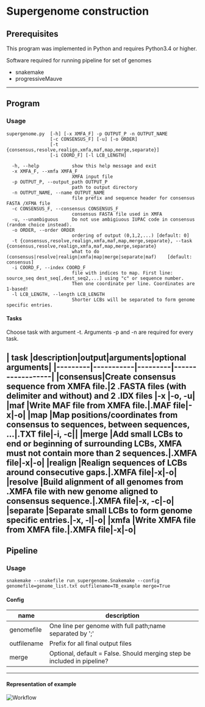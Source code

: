 # Supergenome construction


## Prerequisites
This program was implemented in Python and requires Python3.4 or higher.

Software required for running pipeline for set of genomes
* snakemake
* progressiveMauve

---
## Program
### Usage
```
supergenome.py  [-h] [-x XMFA_F] -p OUTPUT_P -n OUTPUT_NAME
                [-c CONSENSUS_F] [-u] [-o ORDER]
                [-t {consensus,resolve,realign,xmfa,maf,map,merge,separate}]
                [-i COORD_F] [-l LCB_LENGTH]

  -h, --help            show this help message and exit
  -x XMFA_F, --xmfa XMFA_F
                        XMFA input file
  -p OUTPUT_P, --output_path OUTPUT_P
                        path to output directory
  -n OUTPUT_NAME, --name OUTPUT_NAME
                        file prefix and sequence header for consensus FASTA /XFMA file
  -c CONSENSUS_F, --consensus CONSENSUS_F
                        consensus FASTA file used in XMFA
  -u, --unambiguous     Do not use ambigiuous IUPAC code in consensus (random choice instead).
  -o ORDER, --order ORDER
                        ordering of output (0,1,2,...) [default: 0]
  -t {consensus,resolve,realign,xmfa,maf,map,merge,separate}, --task {consensus,resolve,realign,xmfa,maf,map,merge,separate}
                        what to do (consensus|resolve|realign|xmfa|map|merge|separate|maf)    [default: consensus]
  -i COORD_F, --index COORD_F
                        file with indices to map. First line: source_seq dest_seq[,dest_seq2,...] using "c" or sequence number.
                        Then one coordinate per line. Coordinates are 1-based!
  -l LCB_LENGTH, --length LCB_LENGTH
                        Shorter LCBs will be separated to form genome specific entries.
```

#### Tasks
Choose task with argument -t. Arguments -p and -n are required for every task.

| task    |description|output|arguments|optional arguments|
|---------|-----------|---------|------------------|
|consensus|Create consensus sequence from XMFA file.|2 .FASTA files (with delimiter and without) and 2 .IDX files |-x |-o, -u|
|maf      |Write MAF file from XMFA file.|.MAF file|-x|-o|
|map      |Map positions/coordinates from consensus to sequences, between sequences, ...|.TXT file|-i, -c||
|merge    |Add small LCBs to end or beginning of surrounding LCBs, XMFA must not contain more than 2 sequences.|.XMFA file|-x|-o|
|realign  |Realign sequences of LCBs around consecutive gaps.|.XMFA file|-x|-o|
|resolve  |Build alignment of all genomes from .XMFA file with new genome aligned to consensus sequence.|.XMFA file|-x, -c|-o|
|separate |Separate small LCBs to form genome specific entries.|-x, -l|-o|
|xmfa     |Write XMFA file from XMFA file.|.XMFA file|-x|-o|
---

## Pipeline
### Usage
```
snakemake --snakefile run_supergenome.Snakemake --config genomefile=genome_list.txt outfilename=TB_example merge=True
```

#### Config

| name        | description |
|-------------|-------------|
| genomefile  |One line per genome with full path;name separated by ';' |
| outfilename |Prefix for all final output files|
| merge       |Optional, default = False. Should merging step be included in pipeline?|

---

#### Representation of example
![Workflow](https://gitlab.com/chrjan/multiplegenomealignment/blob/master/representation/example.png)